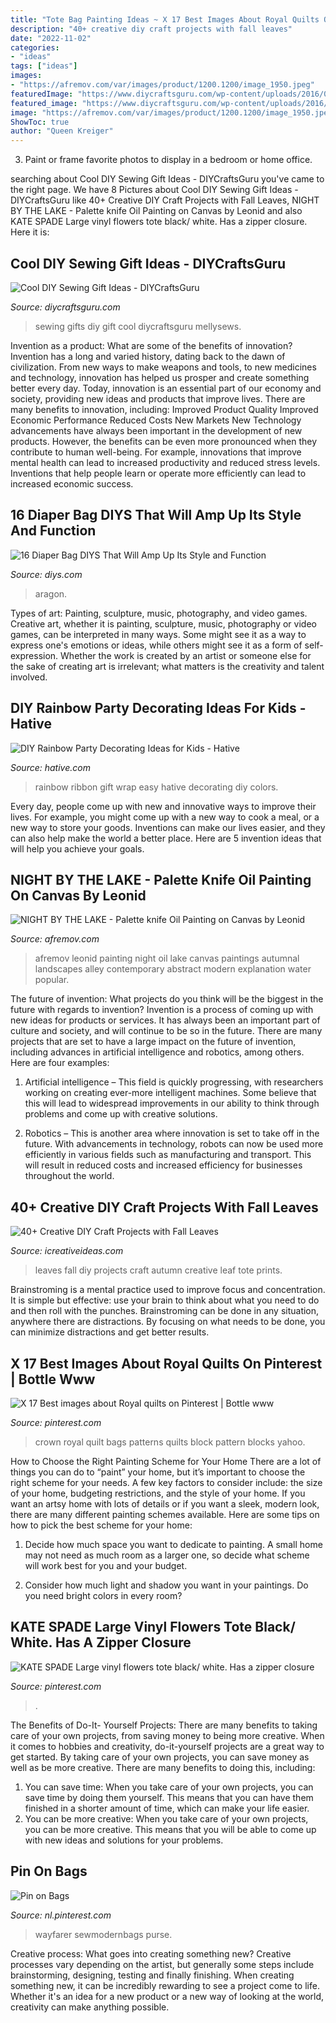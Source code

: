 ```yaml
---
title: "Tote Bag Painting Ideas ~ X 17 Best Images About Royal Quilts On Pinterest"
description: "40+ creative diy craft projects with fall leaves"
date: "2022-11-02"
categories:
- "ideas"
tags: ["ideas"]
images:
- "https://afremov.com/var/images/product/1200.1200/image_1950.jpeg"
featuredImage: "https://www.diycraftsguru.com/wp-content/uploads/2016/03/04-sewing-gifts-featured-image.jpg"
featured_image: "https://www.diycraftsguru.com/wp-content/uploads/2016/03/04-sewing-gifts-featured-image.jpg"
image: "https://afremov.com/var/images/product/1200.1200/image_1950.jpeg"
ShowToc: true
author: "Queen Kreiger"
---
```



3. Paint or frame favorite photos to display in a bedroom or home office.

	

		
searching about Cool DIY Sewing Gift Ideas - DIYCraftsGuru you've came to the right page. We have 8 Pictures about Cool DIY Sewing Gift Ideas - DIYCraftsGuru like 40+ Creative DIY Craft Projects with Fall Leaves, NIGHT BY THE LAKE - Palette knife Oil Painting on Canvas by Leonid and also KATE SPADE Large vinyl flowers tote black/ white. Has a zipper closure. Here it is:
		
    
## Cool DIY Sewing Gift Ideas - DIYCraftsGuru

<img loading=lazy src="https://www.diycraftsguru.com/wp-content/uploads/2016/03/04-sewing-gifts-featured-image.jpg" onerror="this.onerror=null;this.src='https://tse1.mm.bing.net/th?id=OIP._IYS10dB5q2MkxdIXdYnIQHaMK&amp;pid=15.1';" alt="Cool DIY Sewing Gift Ideas - DIYCraftsGuru">

_Source: diycraftsguru.com_

>sewing gifts diy gift cool diycraftsguru mellysews. 

	

Invention as a product: What are some of the benefits of innovation?
Invention has a long and varied history, dating back to the dawn of civilization. From new ways to make weapons and tools, to new medicines and technology, innovation has helped us prosper and create something better every day. Today, innovation is an essential part of our economy and society, providing new ideas and products that improve lives. There are many benefits to innovation, including: 
Improved Product Quality 
Improved Economic Performance 
Reduced Costs 
New Markets 
New Technology advancements have always been important in the development of new products. However, the benefits can be even more pronounced when they contribute to human well-being. For example, innovations that improve mental health can lead to increased productivity and reduced stress levels. Inventions that help people learn or operate more efficiently can lead to increased economic success.

    
## 16 Diaper Bag DIYS That Will Amp Up Its Style And Function

<img loading=lazy src="https://cdn.diys.com/wp-content/uploads/2016/06/Aragon-DIY-Bag.jpg" onerror="this.onerror=null;this.src='https://tse4.mm.bing.net/th?id=OIP.OdNErsPIRJBq-GjCAFhupADMEy&amp;pid=15.1';" alt="16 Diaper Bag DIYS That Will Amp Up Its Style and Function">

_Source: diys.com_

>aragon. 

	

Types of art: Painting, sculpture, music, photography, and video games.
Creative art, whether it is painting, sculpture, music, photography or video games, can be interpreted in many ways. Some might see it as a way to express one's emotions or ideas, while others might see it as a form of self-expression. Whether the work is created by an artist or someone else for the sake of creating art is irrelevant; what matters is the creativity and talent involved.

    
## DIY Rainbow Party Decorating Ideas For Kids - Hative

<img loading=lazy src="https://hative.com/wp-content/uploads/2014/11/diy-rainbow-party-decorating-ideas/13-easy-rainbow-ribbon-gift-wrap.jpg" onerror="this.onerror=null;this.src='https://tse1.mm.bing.net/th?id=OIP.Jh9i7jdrY48ydNu8rUeegQHaLG&amp;pid=15.1';" alt="DIY Rainbow Party Decorating Ideas for Kids - Hative">

_Source: hative.com_

>rainbow ribbon gift wrap easy hative decorating diy colors. 

	

Every day, people come up with new and innovative ways to improve their lives. For example, you might come up with a new way to cook a meal, or a new way to store your goods. Inventions can make our lives easier, and they can also help make the world a better place. Here are 5 invention ideas that will help you achieve your goals.

    
## NIGHT BY THE LAKE - Palette Knife Oil Painting On Canvas By Leonid

<img loading=lazy src="https://afremov.com/var/images/product/1200.1200/image_1950.jpeg" onerror="this.onerror=null;this.src='https://tse1.mm.bing.net/th?id=OIP.bUZHu2RBxgJxQK9vVDlKVAHaF6&amp;pid=15.1';" alt="NIGHT BY THE LAKE - Palette knife Oil Painting on Canvas by Leonid">

_Source: afremov.com_

>afremov leonid painting night oil lake canvas paintings autumnal landscapes alley contemporary abstract modern explanation water popular. 

	

The future of invention: What projects do you think will be the biggest in the future with regards to invention?
Invention is a process of coming up with new ideas for products or services. It has always been an important part of culture and society, and will continue to be so in the future. There are many projects that are set to have a large impact on the future of invention, including advances in artificial intelligence and robotics, among others. Here are four examples:
1) Artificial intelligence – This field is quickly progressing, with researchers working on creating ever-more intelligent machines. Some believe that this will lead to widespread improvements in our ability to think through problems and come up with creative solutions.

2) Robotics – This is another area where innovation is set to take off in the future. With advancements in technology, robots can now be used more efficiently in various fields such as manufacturing and transport. This will result in reduced costs and increased efficiency for businesses throughout the world.

    
## 40+ Creative DIY Craft Projects With Fall Leaves

<img loading=lazy src="http://www.icreativeideas.com/wp-content/uploads/2015/10/leaf8.jpg" onerror="this.onerror=null;this.src='https://tse4.mm.bing.net/th?id=OIP.-iVY62jdl9qw6id_KkZfPQAAAA&amp;pid=15.1';" alt="40+ Creative DIY Craft Projects with Fall Leaves">

_Source: icreativeideas.com_

>leaves fall diy projects craft autumn creative leaf tote prints. 

	

Brainstroming is a mental practice used to improve focus and concentration. It is simple but effective: use your brain to think about what you need to do and then roll with the punches. Brainstroming can be done in any situation, anywhere there are distractions. By focusing on what needs to be done, you can minimize distractions and get better results.

    
## X 17 Best Images About Royal Quilts On Pinterest | Bottle Www

<img loading=lazy src="https://i.pinimg.com/736x/cd/94/93/cd94931292e78836924fe2c255300a50.jpg" onerror="this.onerror=null;this.src='https://tse1.mm.bing.net/th?id=OIP.0Vcl7HZz62AmqoF5q1YLOgHaJ4&amp;pid=15.1';" alt="X 17 Best images about Royal quilts on Pinterest | Bottle www">

_Source: pinterest.com_

>crown royal quilt bags patterns quilts block pattern blocks yahoo. 

	

How to Choose the Right Painting Scheme for Your Home
There are a lot of things you can do to “paint” your home, but it’s important to choose the right scheme for your needs. A few key factors to consider include: the size of your home, budgeting restrictions, and the style of your home. If you want an artsy home with lots of details or if you want a sleek, modern look, there are many different painting schemes available. Here are some tips on how to pick the best scheme for your home:
1. Decide how much space you want to dedicate to painting. A small home may not need as much room as a larger one, so decide what scheme will work best for you and your budget.

2. Consider how much light and shadow you want in your paintings. Do you need bright colors in every room?

    
## KATE SPADE Large Vinyl Flowers Tote Black/ White. Has A Zipper Closure

<img loading=lazy src="https://i.pinimg.com/736x/8a/55/e8/8a55e87433dcbbebb04ce876ee715447.jpg" onerror="this.onerror=null;this.src='https://tse3.mm.bing.net/th?id=OIP.qk7hjwkBLNB091InKs8VJAHaJ3&amp;pid=15.1';" alt="KATE SPADE Large vinyl flowers tote black/ white. Has a zipper closure">

_Source: pinterest.com_

>. 

	

The Benefits of Do-It- Yourself Projects: There are many benefits to taking care of your own projects, from saving money to being more creative.
When it comes to hobbies and creativity, do-it-yourself projects are a great way to get started. By taking care of your own projects, you can save money as well as be more creative. There are many benefits to doing this, including: 
1. You can save time: When you take care of your own projects, you can save time by doing them yourself. This means that you can have them finished in a shorter amount of time, which can make your life easier. 
2. You can be more creative: When you take care of your own projects, you can be more creative. This means that you will be able to come up with new ideas and solutions for your problems. 

    
## Pin On Bags

<img loading=lazy src="https://i.pinimg.com/736x/a5/da/a1/a5daa13c41a42aa84c99d3faef024ca3.jpg" onerror="this.onerror=null;this.src='https://tse4.mm.bing.net/th?id=OIP.-hrKIM9c25ifloX_HAyD8wHaLZ&amp;pid=15.1';" alt="Pin on Bags">

_Source: nl.pinterest.com_

>wayfarer sewmodernbags purse. 

	

Creative process: What goes into creating something new?
Creative processes vary depending on the artist, but generally some steps include brainstorming, designing, testing and finally finishing. When creating something new, it can be incredibly rewarding to see a project come to life. Whether it's an idea for a new product or a new way of looking at the world, creativity can make anything possible.

